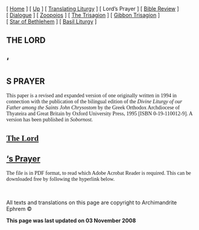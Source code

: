 \[ [Home](index.md) \] \[ [Up](obiter_scripta.md) \] \[ [Translating Liturgy](translating_liturgy.md) \] \[ Lord’s Prayer \] \[ [Bible Review](bible_review.md) \] \[ [Dialogue](dialogue.md) \] \[ [Zoopoios](zoopoios.md) \] \[ [The Trisagion](the_trisagion.md) \] \[ [Gibbon Trisagion](gibbon_trisagion.md) \] \[ [Star of Bethlehem](Star%20of%20Bethlehem.md) \] \[ [Basil Liturgy](basil_liturgy.md) \]

THE LORD
--------

<span style="mso-bidi-font-size: 10.0pt; font-family: Book Antiqua; mso-fareast-font-family: Times New Roman; mso-bidi-font-family: Times New Roman; mso-ansi-language: EN-GB; mso-fareast-language: EN-US; mso-bidi-language: AR-SA"></span>

‘
-

S PRAYER
--------

<span style="mso-bidi-font-size: 10.0pt; font-family: Book Antiqua; mso-fareast-font-family: Times New Roman; mso-bidi-font-family: Times New Roman; mso-ansi-language: EN-GB; mso-fareast-language: EN-US; mso-bidi-language: AR-SA">This paper is a revised and expanded version of one originally written in 1994 in connection with the publication of the bilingual edition of the *Divine Liturgy of our Father among the Saints John Chrysostom* by the Greek Orthodox Archdiocese of Thyateira and Great Britain by Oxford University Press, 1995 \[ISBN 0-19-110012-9\]. A version has been published in *Sobornost.*</span>

<span style="mso-bidi-font-size: 10.0pt; font-family: Book Antiqua; mso-fareast-font-family: Times New Roman; mso-bidi-font-family: Times New Roman; mso-ansi-language: EN-GB; mso-fareast-language: EN-US; mso-bidi-language: AR-SA">[The Lord](LP04.pdf)</span>
-----------------------------------------------------------------------------------------------------------------------------------------------------------------------------------------------------------------------------------------------------------------

<span style="mso-bidi-font-size: 10.0pt; font-family: Book Antiqua; mso-fareast-font-family: Times New Roman; mso-bidi-font-family: Times New Roman; mso-ansi-language: EN-GB; mso-fareast-language: EN-US; mso-bidi-language: AR-SA"></span>

[‘s Prayer](LP04.pdf)
---------------------

<span style="mso-bidi-font-size: 10.0pt; font-family: Book Antiqua; &lt;/a&gt;&lt;/span&gt;&lt;/font&gt;&lt;/p&gt;
&lt;p&gt;&lt;font size=">The file is in PDF format, to read which Adobe Acrobat Reader is required. This can be downloaded free by following the hyperlink below.</span>

 

All texts and translations on this page are copyright to
Archimandrite Ephrem ©

**This page was last updated on 03 November 2008**
